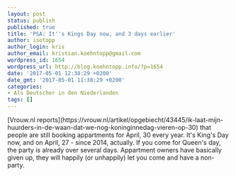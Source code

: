 ```yaml
---
layout: post
status: publish
published: true
title: 'PSA: It''s Kings Day now, and 3 days earlier'
author: isotopp
author_login: kris
author_email: kristian.koehntopp@gmail.com
wordpress_id: 1654
wordpress_url: http://blog.koehntopp.info/?p=1654
date: '2017-05-01 12:38:29 +0200'
date_gmt: '2017-05-01 11:38:29 +0200'
categories:
- Als Deutscher in den Niederlanden
tags: []
---
```

<p>[Vrouw.nl reports](https://vrouw.nl/artikel/opgebiecht/43445/ik-laat-mijn-huurders-in-de-waan-dat-we-nog-koninginnedag-vieren-op-30) that people are still booking appartments for April, 30 every year. It's King's Day now, and on April, 27 - since 2014, actually. If you come for Queen's day, the party is already over several days. Appartment owners have basically given up, they will happily (or unhappily) let you come and have a non-party.</p>
